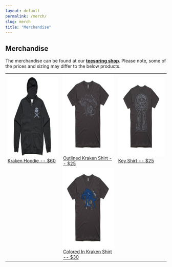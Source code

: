 ```yaml
---
layout: default
permalink: /merch/
slug: merch
title: "Merchandise"
---
```


## Merchandise

The merchandise can be found at our **[teespring shop](https://teespring.com/stores/ozlockcon)**.  Please note, some of the prices and sizing may differ to the below products.


| | | |
| :------------- | :------------- | :------------- |
| <img src="/images/merch/hoodie_front.png" alt="Front of the Hoodie" height="250" /> <a href="/merch/hoodie"> <br /> Kraken Hoodie -- $60 </a> |  <img src="/images/merch/out_krack_front.png" alt="Outlined Kraken" height="250" /> <a href="/merch/outkrackshirt"> <br /> Outlined Kraken Shirt -- $25 </a>       | <img src="/images/merch/key_back.png" alt="Key Shirt" height="250" /> <br /> <a href="/merch/keyshirt"> Key Shirt -- $25 </a> |
| | <img src="/images/merch/fill_krack_front.png" alt="Filled In Kraken" height="250" /> <br /> <a href="/merch/fillkrackshirt"> Colored In Kraken Shirt -- $30 </a> | |
